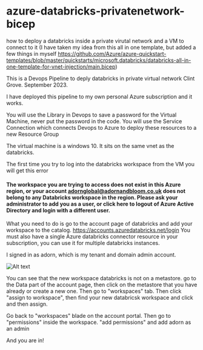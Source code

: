 # azure-databricks-privatenetwork-bicep
 how to deploy a databricks inside a private virutal network and a VM to connect to it
(I have taken my idea from this all in one template, but added a few things in myself https://github.com/Azure/azure-quickstart-templates/blob/master/quickstarts/microsoft.databricks/databricks-all-in-one-template-for-vnet-injection/main.bicep)

This is a Devops Pipeline to deply databricks in private virtual network
Clint Grove. September 2023. 

I have deployed this pipeline to my own personal Azure subscription and it works.

You will use the Library in Devops to save a password for the Virtual Machine, never put the password in the code. 
You will use the Service Connection which connects Devops to Azure to deploy these resources to a new Resource Group

The virtual machine is a windows 10. It sits on the same vnet as the databricks. 

The first time you try to log into the databricks workspace from the VM you will get this error

#### The workspace you are trying to access does not exist in this Azure region, or your account adornglobal@adornandbloom.co.uk does not belong to any Databricks workspace in the region. Please ask your administrator to add you as a user, or click here to logout of Azure Active Directory and login with a different user.


What you need to do is go to the account page of databricks and add your workspace to the catalog. https://accounts.azuredatabricks.net/login
You must also have a single Azure databricks connector resource in your subscription, you can use it for multiple databricks instances. 

I signed in as adorn, which is my tenant and domain admin account. 

![Alt text](image.png)

You can see that the new workspace databricks is not on a metastore. 
go to the Data part of the account page, then click on the metastore that you have already or create a new one. Then go to "workspaces" tab. 
Then click "assign to workspace", then find your new databricsk workspace and click and then assign. 

Go back to "workspaces" blade on the account portal. Then go to "permissions" inside the workspace. 
"add permissions" and add adorn as an admin

And you are in! 

